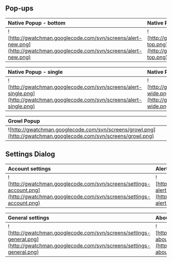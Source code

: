 ## Pop-ups ##
| **Native Popup - bottom** | **Native Popup - top** |
|:--------------------------|:-----------------------|
| ![http://gwatchman.googlecode.com/svn/screens/alert-new.png](http://gwatchman.googlecode.com/svn/screens/alert-new.png) | ![http://gwatchman.googlecode.com/svn/screens/alert-top.png](http://gwatchman.googlecode.com/svn/screens/alert-top.png) |

| **Native Popup - single** | **Native Popup - wide** |
|:--------------------------|:------------------------|
| ![http://gwatchman.googlecode.com/svn/screens/alert-single.png](http://gwatchman.googlecode.com/svn/screens/alert-single.png) | ![http://gwatchman.googlecode.com/svn/screens/alert-wide.png](http://gwatchman.googlecode.com/svn/screens/alert-wide.png) |

| **Growl Popup** |
|:----------------|
| ![http://gwatchman.googlecode.com/svn/screens/growl.png](http://gwatchman.googlecode.com/svn/screens/growl.png) |

## Settings Dialog ##
| **Account settings** | **Alert Settings** |
|:---------------------|:-------------------|
| ![http://gwatchman.googlecode.com/svn/screens/settings-account.png](http://gwatchman.googlecode.com/svn/screens/settings-account.png) | ![http://gwatchman.googlecode.com/svn/screens/settings-alert.png](http://gwatchman.googlecode.com/svn/screens/settings-alert.png) |

| **General settings** | **About** |
|:---------------------|:----------|
| ![http://gwatchman.googlecode.com/svn/screens/settings-general.png](http://gwatchman.googlecode.com/svn/screens/settings-general.png) | ![http://gwatchman.googlecode.com/svn/screens/settings-about.png](http://gwatchman.googlecode.com/svn/screens/settings-about.png) |